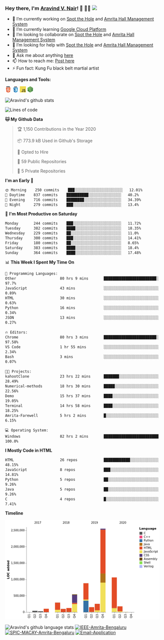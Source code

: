 ### Hey there, I'm [Aravind V. Nair](https://AravindVNair99.github.io)! 👋 👨‍💻 ![](https://komarev.com/ghpvc/?username=AravindVNair99&label=Profile+Views)

- 🔭 I’m currently working on [Spot the Hole](https://github.com/AravindVNair99/Spot-the-Hole) and [Amrita Hall Management System](https://github.com/AravindVNair99/Hall-Management-System)
- 🌱 I’m currently learning [Google Cloud Platform](https://cloud.google.com)
- 👯 I’m looking to collaborate on [Spot the Hole](https://github.com/AravindVNair99/Spot-the-Hole) and [Amrita Hall Management System](https://github.com/AravindVNair99/Hall-Management-System)
- 🤔 I’m looking for help with [Spot the Hole](https://github.com/AravindVNair99/Spot-the-Hole) and [Amrita Hall Management System](https://github.com/AravindVNair99/Hall-Management-System)
- 💬 Ask me about anything [here](https://github.com/AravindVNair99/AravindVNair99/issues)
- 📫 How to reach me: [Post here](https://github.com/AravindVNair99/AravindVNair99/issues)
- ⚡ Fun fact: Kung Fu black belt martial artist

**Languages and Tools:**

<code><img height="20px" src="https://raw.githubusercontent.com/github/explore/80688e429a7d4ef2fca1e82350fe8e3517d3494d/topics/html/html.png"></code>
<code><img height="20px" src="https://raw.githubusercontent.com/github/explore/80688e429a7d4ef2fca1e82350fe8e3517d3494d/topics/css/css.png"></code>
<code><img height="20px" src="https://raw.githubusercontent.com/github/explore/80688e429a7d4ef2fca1e82350fe8e3517d3494d/topics/javascript/javascript.png"></code>
<code><img height="20px" src="https://raw.githubusercontent.com/github/explore/80688e429a7d4ef2fca1e82350fe8e3517d3494d/topics/nodejs/nodejs.png"></code>

![Aravind's github stats](https://github-readme-stats.vercel.app/api?username=AravindVNair99&show_icons=true&include_all_commits=true&count_private=true)

<!--START_SECTION:waka-->
![Lines of code](https://img.shields.io/badge/From%20Hello%20World%20I%27ve%20Written-118.8%20million%20lines%20of%20code-blue)

**🐱 My Github Data** 

> 🏆 1,150 Contributions in the Year 2020
 > 
> 📦 773.9 kB Used in Github's Storage 
 > 
> 💼 Opted to Hire
 > 
> 📜 59 Public Repositories
 > 
> 🔑 5 Private Repositories 

**I'm an Early 🐤** 

```text
🌞 Morning    250 commits    ███░░░░░░░░░░░░░░░░░░░░░░   12.01% 
🌆 Daytime    837 commits    ██████████░░░░░░░░░░░░░░░   40.2% 
🌃 Evening    716 commits    ████████░░░░░░░░░░░░░░░░░   34.39% 
🌙 Night      279 commits    ███░░░░░░░░░░░░░░░░░░░░░░   13.4%

```
📅 **I'm Most Productive on Saturday** 

```text
Monday       244 commits    ███░░░░░░░░░░░░░░░░░░░░░░   11.72% 
Tuesday      382 commits    ████░░░░░░░░░░░░░░░░░░░░░   18.35% 
Wednesday    229 commits    ██░░░░░░░░░░░░░░░░░░░░░░░   11.0% 
Thursday     300 commits    ███░░░░░░░░░░░░░░░░░░░░░░   14.41% 
Friday       180 commits    ██░░░░░░░░░░░░░░░░░░░░░░░   8.65% 
Saturday     383 commits    ████░░░░░░░░░░░░░░░░░░░░░   18.4% 
Sunday       364 commits    ████░░░░░░░░░░░░░░░░░░░░░   17.48%

```


📊 **This Week I Spent My Time On** 

```text
💬 Programming Languages: 
Other                    80 hrs 9 mins       ████████████████████████░   97.7% 
JavaScript               43 mins             ░░░░░░░░░░░░░░░░░░░░░░░░░   0.89% 
HTML                     30 mins             ░░░░░░░░░░░░░░░░░░░░░░░░░   0.63% 
Python                   16 mins             ░░░░░░░░░░░░░░░░░░░░░░░░░   0.34% 
JSON                     13 mins             ░░░░░░░░░░░░░░░░░░░░░░░░░   0.27%

🔥 Editors: 
Chrome                   80 hrs 3 mins       ████████████████████████░   97.58% 
VS Code                  1 hr 55 mins        ░░░░░░░░░░░░░░░░░░░░░░░░░   2.34% 
Bash                     3 mins              ░░░░░░░░░░░░░░░░░░░░░░░░░   0.07%

🐱‍💻 Projects: 
kahootClone              23 hrs 22 mins      ███████░░░░░░░░░░░░░░░░░░   28.49% 
Numerical-methods        18 hrs 30 mins      █████░░░░░░░░░░░░░░░░░░░░   22.56% 
Demo                     15 hrs 37 mins      ████░░░░░░░░░░░░░░░░░░░░░   19.05% 
Terminal                 14 hrs 58 mins      ████░░░░░░░░░░░░░░░░░░░░░   18.25% 
Amrita-Farewell          5 hrs 2 mins        █░░░░░░░░░░░░░░░░░░░░░░░░   6.15%

💻 Operating System: 
Windows                  82 hrs 2 mins       █████████████████████████   100.0%

```

**I Mostly Code in HTML** 

```text
HTML                     26 repos            ████████████░░░░░░░░░░░░░   48.15% 
JavaScript               8 repos             ███░░░░░░░░░░░░░░░░░░░░░░   14.81% 
Python                   5 repos             ██░░░░░░░░░░░░░░░░░░░░░░░   9.26% 
Java                     5 repos             ██░░░░░░░░░░░░░░░░░░░░░░░   9.26% 
C                        4 repos             █░░░░░░░░░░░░░░░░░░░░░░░░   7.41%

```


**Timeline**

![Chart not found](https://github.com/aravindvnair99/aravindvnair99/blob/master/charts/bar_graph.png) 


<!--END_SECTION:waka-->
![Aravind's github language stats](https://github-readme-stats.vercel.app/api/top-langs/?username=AravindVNair99&layout=compact)
[![IEEE-Amrita-Bengaluru](https://github-readme-stats.vercel.app/api/pin/?username=AravindVNair99&repo=IEEE-Amrita-Bengaluru)](https://github.com/AravindVNair99/IEEE-Amrita-Bengaluru)
[![SPIC-MACAY-Amrita-Bengaluru](https://github-readme-stats.vercel.app/api/pin/?username=AravindVNair99&repo=SPIC-MACAY-Amrita-Bengaluru)](https://github.com/AravindVNair99/SPIC-MACAY-Amrita-Bengaluru)
[![Email-Application](https://github-readme-stats.vercel.app/api/pin/?username=AravindVNair99&repo=Email-Application)](https://github.com/AravindVNair99/Email-Application)

<!--
<p align="center">
<a href="https://buymeacoffee.com/AravindVNair99" target="_blank"><img src="https://cdn.buymeacoffee.com/buttons/arial-blue.png" alt="Buy Aravind A Coffee" height="40" width="170" ></a>
</p>
-->
